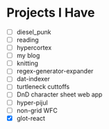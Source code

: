 # Projects I Have

- [ ] diesel_punk
- [ ] reading
- [ ] hypercortex
- [ ] my blog
- [ ] knitting
- [ ] regex-generator-expander
- [ ] dat-indexer
- [ ] turtleneck cuttoffs
- [ ] DnD character sheet web app
- [ ] hyper-pijul
- [ ] non-grid WFC
- [x] glot-react
